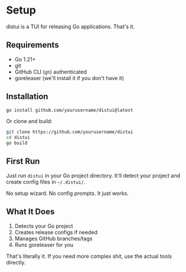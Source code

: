 # Setup

distui is a TUI for releasing Go applications. That's it.

## Requirements

- Go 1.21+
- git
- GitHub CLI (`gh`) authenticated
- goreleaser (we'll install it if you don't have it)

## Installation

```bash
go install github.com/yourusername/distui@latest
```

Or clone and build:
```bash
git clone https://github.com/yourusername/distui
cd distui
go build
```

## First Run

Just run `distui` in your Go project directory. It'll detect your project and create config files in `~/.distui/`.

No setup wizard. No config prompts. It just works.

## What It Does

1. Detects your Go project
2. Creates release configs if needed
3. Manages GitHub branches/tags
4. Runs goreleaser for you

That's literally it. If you need more complex shit, use the actual tools directly.